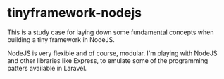 # tinyframework-nodejs
This  is a study case for laying down some fundamental concepts when building a tiny framework in NodeJS. 

NodeJS is very flexible and of course, modular. 
I'm playing with NodeJS and other libraries like Express, to emulate some of the programming patters available in Laravel.
